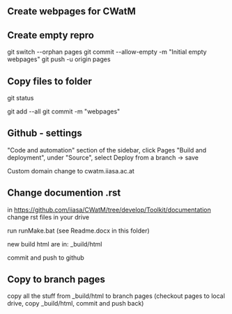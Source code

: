 Create webpages for CWatM
-------------------------

Create empty repro
------------------

git switch --orphan pages
git commit --allow-empty -m "Initial empty webpages"
git push -u origin pages



Copy files to folder
--------------------

git status

git add --all
git commit -m "webpages"

Github - settings
-----------------

"Code and automation" section of the sidebar, click Pages
"Build and deployment", under "Source", select Deploy from a branch -> save

Custom domain change to cwatm.iiasa.ac.at

Change documention .rst
-----------------------

in https://github.com/iiasa/CWatM/tree/develop/Toolkit/documentation
change rst files in your drive

run runMake.bat (see Readme.docx in this folder)

new build html are in: _build/html

commit and push to github

Copy to branch pages
--------------------

copy all the stuff from _build/html to branch pages (checkout pages to local drive, copy _build/html, commit and push back)

